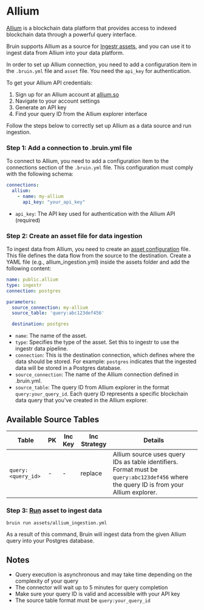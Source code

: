 # Allium

[Allium](https://allium.so/) is a blockchain data platform that provides access to indexed blockchain data through a powerful query interface.

Bruin supports Allium as a source for [Ingestr assets](/assets/ingestr), and you can use it to ingest data from Allium into your data platform.

In order to set up Allium connection, you need to add a configuration item in the `.bruin.yml` file and `asset` file. You need the `api_key` for authentication.

To get your Allium API credentials:
1. Sign up for an Allium account at [allium.so](https://allium.so/)
2. Navigate to your account settings
3. Generate an API key
4. Find your query ID from the Allium explorer interface

Follow the steps below to correctly set up Allium as a data source and run ingestion.

### Step 1: Add a connection to .bruin.yml file

To connect to Allium, you need to add a configuration item to the connections section of the `.bruin.yml` file. This configuration must comply with the following schema:

```yaml
connections:
  allium:
    - name: my-allium
      api_key: "your_api_key"
```

- `api_key`: The API key used for authentication with the Allium API (required)

### Step 2: Create an asset file for data ingestion

To ingest data from Allium, you need to create an [asset configuration](/assets/ingestr#asset-structure) file. This file defines the data flow from the source to the destination. Create a YAML file (e.g., allium_ingestion.yml) inside the assets folder and add the following content:

```yaml
name: public.allium
type: ingestr
connection: postgres

parameters:
  source_connection: my-allium
  source_table: 'query:abc123def456'

  destination: postgres
```

- `name`: The name of the asset.
- `type`: Specifies the type of the asset. Set this to ingestr to use the ingestr data pipeline.
- `connection`: This is the destination connection, which defines where the data should be stored. For example: `postgres` indicates that the ingested data will be stored in a Postgres database.
- `source_connection`: The name of the Allium connection defined in .bruin.yml.
- `source_table`: The query ID from Allium explorer in the format `query:your_query_id`. Each query ID represents a specific blockchain data query that you've created in the Allium explorer.

## Available Source Tables

| Table | PK | Inc Key | Inc Strategy | Details |
|-------|----|---------|--------------| ------- |
| `query:<query_id>` | - | - | replace | Allium source uses query IDs as table identifiers. Format must be `query:abc123def456` where the query ID is from your Allium explorer. |



### Step 3: [Run](/commands/run) asset to ingest data
```
bruin run assets/allium_ingestion.yml
```
As a result of this command, Bruin will ingest data from the given Allium query into your Postgres database.

## Notes

- Query execution is asynchronous and may take time depending on the complexity of your query
- The connector will wait up to 5 minutes for query completion
- Make sure your query ID is valid and accessible with your API key
- The source table format must be `query:your_query_id`
